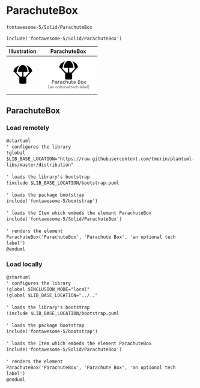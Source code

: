 # ParachuteBox


```text
fontawesome-5/Solid/ParachuteBox
```

```text
include('fontawesome-5/Solid/ParachuteBox')
```



| Illustration | ParachuteBox |
| :---: | :---: |
| ![illustration for Illustration](../../fontawesome-5/Solid/ParachuteBox.png) | ![illustration for ParachuteBox](../../fontawesome-5/Solid/ParachuteBox.Local.png) |




## ParachuteBox

### Load remotely
```plantuml
@startuml
' configures the library
!global $LIB_BASE_LOCATION="https://raw.githubusercontent.com/tmorin/plantuml-libs/master/distribution"

' loads the library's bootstrap
!include $LIB_BASE_LOCATION/bootstrap.puml

' loads the package bootstrap
include('fontawesome-5/bootstrap')

' loads the Item which embeds the element ParachuteBox
include('fontawesome-5/Solid/ParachuteBox')

' renders the element
ParachuteBox('ParachuteBox', 'Parachute Box', 'an optional tech label')
@enduml
```

### Load locally
```plantuml
@startuml
' configures the library
!global $INCLUSION_MODE="local"
!global $LIB_BASE_LOCATION="../.."

' loads the library's bootstrap
!include $LIB_BASE_LOCATION/bootstrap.puml

' loads the package bootstrap
include('fontawesome-5/bootstrap')

' loads the Item which embeds the element ParachuteBox
include('fontawesome-5/Solid/ParachuteBox')

' renders the element
ParachuteBox('ParachuteBox', 'Parachute Box', 'an optional tech label')
@enduml
```

